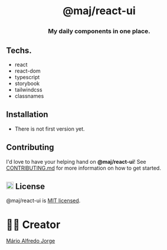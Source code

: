 # <p align="center">@maj/react-ui</p>

### <p align="center">My daily components in one place.<p>

## Techs.

- react
- react-dom
- typescript
- storybook
- tailwindcss
- classnames

## Installation

- There is not first version yet.

## Contributing

I'd love to have your helping hand on <strong>@maj/react-ui</strong>! See <a href="https://github.com/Mario-aj/react-ui/blob/dev/CONTRIBUTING.md">CONTRIBUTING.md</a> for more information on how to get started.

## <img class="emoji" height="20" width="20"  src="https://github.githubassets.com/images/icons/emoji/unicode/1f4dc.png" alt="licence-icon"/> License

@maj/react-ui is <a href="https://github.com/Mario-aj/react-ui/blob/dev/LICENSE" target="blank">MIT licensed</a>.

# ✍🏻 Creator

<a href="https://github.com/Mario-aj">Mário Alfredo Jorge</a>
